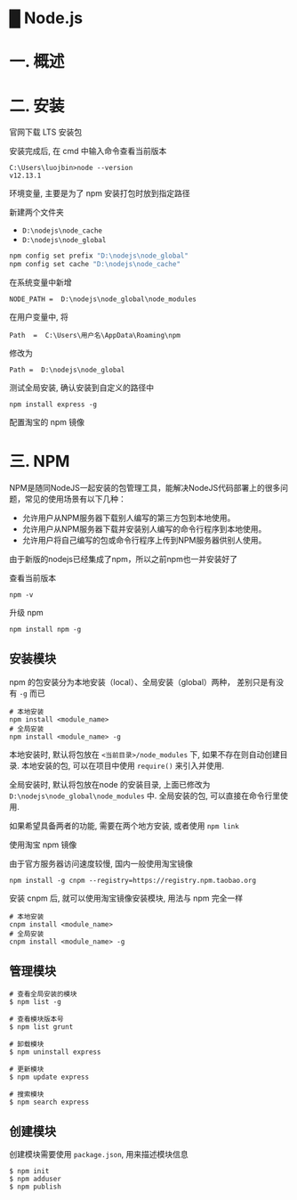 # █ Node.js

# 一. 概述

# 二. 安装

官网下载 LTS 安装包

安装完成后, 在 cmd 中输入命令查看当前版本

```shell
C:\Users\luojbin>node --version
v12.13.1
```

环境变量, 主要是为了 npm 安装打包时放到指定路径

新建两个文件夹

- `D:\nodejs\node_cache`
- `D:\nodejs\node_global`

```cmd
npm config set prefix "D:\nodejs\node_global"
npm config set cache "D:\nodejs\node_cache"
```

在系统变量中新增

 `NODE_PATH =  D:\nodejs\node_global\node_modules`

在用户变量中, 将

`Path  =  C:\Users\用户名\AppData\Roaming\npm `

修改为

 `Path =  D:\nodejs\node_global` 

测试全局安装, 确认安装到自定义的路径中

`npm install express -g`

配置淘宝的 npm 镜像

# 三. NPM

NPM是随同NodeJS一起安装的包管理工具，能解决NodeJS代码部署上的很多问题，常见的使用场景有以下几种：

- 允许用户从NPM服务器下载别人编写的第三方包到本地使用。 
-  允许用户从NPM服务器下载并安装别人编写的命令行程序到本地使用。 
-  允许用户将自己编写的包或命令行程序上传到NPM服务器供别人使用。

 由于新版的nodejs已经集成了npm，所以之前npm也一并安装好了

查看当前版本

```shell
npm -v
```

升级 npm

```shell
npm install npm -g
```

## 安装模块

 npm 的包安装分为本地安装（local）、全局安装（global）两种，  差别只是有没有 `-g` 而已

```shell
# 本地安装
npm install <module_name>
# 全局安装
npm install <module_name> -g
```

本地安装时, 默认将包放在 `<当前目录>/node_modules` 下, 如果不存在则自动创建目录. 本地安装的包, 可以在项目中使用 `require()` 来引入并使用.

全局安装时, 默认将包放在node 的安装目录, 上面已修改为 `D:\nodejs\node_global\node_modules` 中. 全局安装的包, 可以直接在命令行里使用.

如果希望具备两者的功能, 需要在两个地方安装, 或者使用 `npm link`

使用淘宝 npm 镜像

由于官方服务器访问速度较慢, 国内一般使用淘宝镜像

```shell
npm install -g cnpm --registry=https://registry.npm.taobao.org
```

安装 cnpm 后, 就可以使用淘宝镜像安装模块, 用法与 npm 完全一样

```shell
# 本地安装
cnpm install <module_name>
# 全局安装
cnpm install <module_name> -g
```

## 管理模块

```shell
# 查看全局安装的模块
$ npm list -g

# 查看模块版本号
$ npm list grunt

# 卸载模块
$ npm uninstall express

# 更新模块
$ npm update express

# 搜索模块
$ npm search express
```

## 创建模块

创建模块需要使用 `package.json`, 用来描述模块信息

```shell
$ npm init
$ npm adduser
$ npm publish
```

# 

